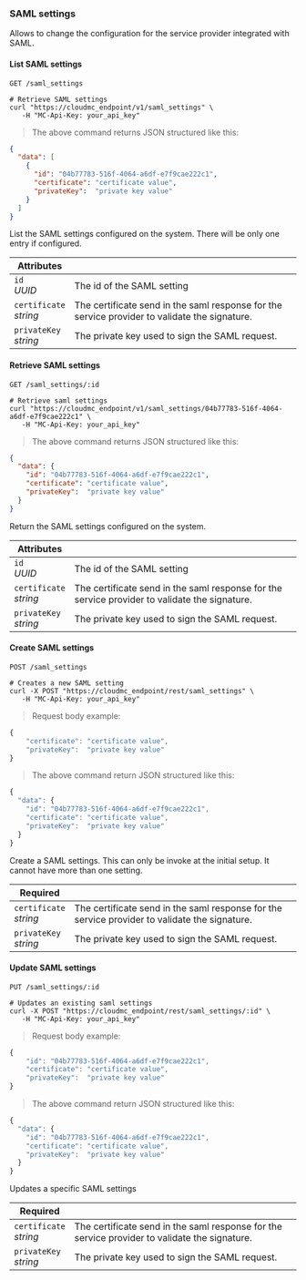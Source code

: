 ### SAML settings

Allows to change the configuration for the service provider integrated with SAML.

<!-------------------- LIST SERVICE SAML -------------------->

#### List SAML settings

`GET /saml_settings`

```shell
# Retrieve SAML settings
curl "https://cloudmc_endpoint/v1/saml_settings" \
   -H "MC-Api-Key: your_api_key"
```
> The above command returns JSON structured like this:

```json
{
  "data": [
    {
      "id": "04b77783-516f-4064-a6df-e7f9cae222c1",
      "certificate": "certificate value",
      "privateKey":  "private key value"
    }
  ]
}
```
List the SAML settings configured on the system. There will be only one entry if configured.

Attributes | &nbsp;
---------- | -----------
`id`<br/>*UUID* | The id of the SAML setting
`certificate`<br/>*string* | The certificate send in the saml response for the service provider to validate the signature.
`privateKey`<br/>*string* | The private key used to sign the SAML request.



<!-------------------- GET SAML SETTINGS -------------------->

#### Retrieve SAML settings

`GET /saml_settings/:id`

```shell
# Retrieve saml settings
curl "https://cloudmc_endpoint/v1/saml_settings/04b77783-516f-4064-a6df-e7f9cae222c1" \
   -H "MC-Api-Key: your_api_key"
```
> The above command returns JSON structured like this:

```json
{
  "data": {
    "id": "04b77783-516f-4064-a6df-e7f9cae222c1",
    "certificate": "certificate value",
    "privateKey":  "private key value"
  }
}
```
Return the SAML settings configured on the system.

Attributes | &nbsp;
---------- | -----------
`id`<br/>*UUID* | The id of the SAML setting
`certificate`<br/>*string* | The certificate send in the saml response for the service provider to validate the signature.
`privateKey`<br/>*string* | The private key used to sign the SAML request.


<!-------------------- CREATE SAML SETTINGS -------------------->

#### Create SAML settings

`POST /saml_settings`

```shell
# Creates a new SAML setting
curl -X POST "https://cloudmc_endpoint/rest/saml_settings" \
   -H "MC-Api-Key: your_api_key"
```

> Request body example:

```js
{
    "certificate": "certificate value",
    "privateKey":  "private key value"
}
```
> The above command return JSON structured like this:

```js
{
  "data": {
    "id": "04b77783-516f-4064-a6df-e7f9cae222c1",
    "certificate": "certificate value",
    "privateKey":  "private key value"
  }
}
```

Create a SAML settings. This can only be invoke at the initial setup. It cannot have more than one setting.

Required | &nbsp;
---------- | -----------
`certificate`<br/>*string* | The certificate send in the saml response for the service provider to validate the signature.
`privateKey`<br/>*string* | The private key used to sign the SAML request.


<!-------------------- UPDATE SAML SETTINGS -------------------->

#### Update SAML settings

`PUT /saml_settings/:id`

```shell
# Updates an existing saml settings
curl -X POST "https://cloudmc_endpoint/rest/saml_settings/:id" \
   -H "MC-Api-Key: your_api_key"
```

> Request body example:

```js
{
    "id": "04b77783-516f-4064-a6df-e7f9cae222c1",
    "certificate": "certificate value",
    "privateKey":  "private key value"
}
```
> The above command return JSON structured like this:

```js
{
  "data": {
    "id": "04b77783-516f-4064-a6df-e7f9cae222c1",
    "certificate": "certificate value",
    "privateKey":  "private key value"
  }
}
```

Updates a specific SAML settings

Required | &nbsp;
---------- | -----------
`certificate`<br/>*string* | The certificate send in the saml response for the service provider to validate the signature.
`privateKey`<br/>*string* | The private key used to sign the SAML request.

